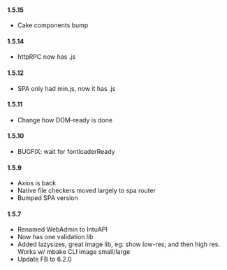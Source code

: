 #### 1.5.15
- Cake components bump

#### 1.5.14
- httpRPC now has .js
#### 1.5.12
- SPA only had min.js, now it has .js

#### 1.5.11
- Change how DOM-ready is done

#### 1.5.10
- BUGFIX: wait for fontloaderReady

#### 1.5.9
- Axios is back
- Native file checkers moved largely to spa router
- Bumped SPA version

#### 1.5.7
- Renamed WebAdmin to IntuAPI
- Now has one validation lib
- Added lazysizes, great image lib, eg: show low-res; and then high res. Works w/ mbake CLI image small/large
- Update FB to 6.2.0